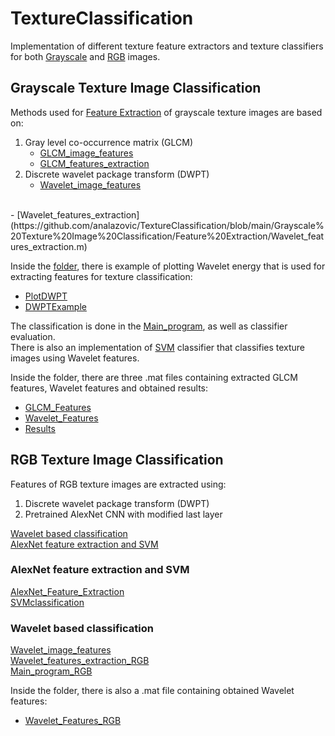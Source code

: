 # TextureClassification

Implementation of different texture feature extractors and texture classifiers for both [Grayscale](https://github.com/analazovic/TextureClassification/tree/main/Grayscale%20Texture%20Image%20Classification) and [RGB](https://github.com/analazovic/TextureClassification/tree/main/RGB%20Texture%20Image%20Classification) images.<br/> 

## Grayscale Texture Image Classification
Methods used for [Feature Extraction](https://github.com/analazovic/TextureClassification/tree/main/Grayscale%20Texture%20Image%20Classification/Feature%20Extraction) of grayscale texture images are based on:
 1. Gray level co-occurrence matrix (GLCM)
    - [GLCM_image_features](https://github.com/analazovic/TextureClassification/blob/main/Grayscale%20Texture%20Image%20Classification/Feature%20Extraction/GLCM_image_features.m)<br/> 
    - [GLCM_features_extraction](https://github.com/analazovic/TextureClassification/blob/main/Grayscale%20Texture%20Image%20Classification/Feature%20Extraction/GLCM_features_extraction.m)<br/>
 2. Discrete wavelet package transform (DWPT)
    - [Wavelet_image_features](https://github.com/analazovic/TextureClassification/blob/main/Grayscale%20Texture%20Image%20Classification/Feature%20Extraction/Wavelet_image_features.m)
<br/>
    - [Wavelet_features_extraction](https://github.com/analazovic/TextureClassification/blob/main/Grayscale%20Texture%20Image%20Classification/Feature%20Extraction/Wavelet_features_extraction.m)<br/> 

Inside the [folder](https://github.com/analazovic/TextureClassification/tree/main/Grayscale%20Texture%20Image%20Classification/Feature%20Extraction), there is example of plotting Wavelet energy that is used for extracting features for texture classification:
 - [PlotDWPT](https://github.com/analazovic/TextureClassification/blob/main/Grayscale%20Texture%20Image%20Classification/Feature%20Extraction/PlotDWPT.m)<br/>
 - [DWPTExample](https://github.com/analazovic/TextureClassification/blob/main/Grayscale%20Texture%20Image%20Classification/Feature%20Extraction/DWPTExample.m)<br/> 

The classification is done in the [Main_program](https://github.com/analazovic/TextureClassification/blob/main/Grayscale%20Texture%20Image%20Classification/Main_program.m), as well as classifier evaluation.<br/>
There is also an implementation of [SVM](https://github.com/analazovic/TextureClassification/blob/main/Grayscale%20Texture%20Image%20Classification/SVM.ipynb) classifier that classifies texture images using Wavelet features.<br/>
 
Inside the folder, there are three .mat files containing extracted GLCM features, Wavelet features and obtained results:<br/>
 - [GLCM_Features](https://github.com/analazovic/TextureClassification/blob/main/Grayscale%20Texture%20Image%20Classification/GLCM_Features.mat)<br/> 
 - [Wavelet_Features](https://github.com/analazovic/TextureClassification/blob/main/Grayscale%20Texture%20Image%20Classification/Wavelet_Features.mat)<br/> 
 - [Results](https://github.com/analazovic/TextureClassification/blob/main/Grayscale%20Texture%20Image%20Classification/Results.mat)<br/> 

## RGB Texture Image Classification
Features of RGB texture images are extracted using:
 1. Discrete wavelet package transform (DWPT)
 2. Pretrained AlexNet CNN with modified last layer

[Wavelet based classification](https://github.com/analazovic/TextureClassification/tree/main/RGB%20Texture%20Image%20Classification/Wavelet%20based%20classification)<br/>
[AlexNet feature extraction and SVM](https://github.com/analazovic/TextureClassification/tree/main/RGB%20Texture%20Image%20Classification/AlexNet%20feature%20extraction%20and%20SVM)<br/>

### AlexNet feature extraction and SVM
[AlexNet_Feature_Extraction](https://github.com/analazovic/TextureClassification/blob/main/RGB%20Texture%20Image%20Classification/AlexNet%20feature%20extraction%20and%20SVM/AlexNet_Feature_Extraction.ipynb)<br/>
[SVMclassification](https://github.com/analazovic/TextureClassification/blob/main/RGB%20Texture%20Image%20Classification/AlexNet%20feature%20extraction%20and%20SVM/SVMclassification.ipynb)<br/>

### Wavelet based classification
[Wavelet_image_features](https://github.com/analazovic/TextureClassification/blob/main/RGB%20Texture%20Image%20Classification/Wavelet%20based%20classification/Wavelet_image_features.m)<br/>
[Wavelet_features_extraction_RGB](https://github.com/analazovic/TextureClassification/blob/main/RGB%20Texture%20Image%20Classification/Wavelet%20based%20classification/Wavelet_features_extraction_RGB.m)<br/>
[Main_program_RGB](https://github.com/analazovic/TextureClassification/blob/main/RGB%20Texture%20Image%20Classification/Wavelet%20based%20classification/Main_program_RGB.m)<br/>

Inside the folder, there is also a .mat file containing obtained Wavelet features:<br/>
 - [Wavelet_Features_RGB](https://github.com/analazovic/TextureClassification/blob/main/RGB%20Texture%20Image%20Classification/Wavelet%20based%20classification/Wavelet_Features_RGB.mat)<br/>


